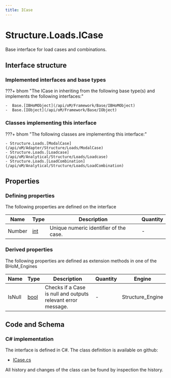 ```yaml
---
title: ICase
---
```


# Structure.Loads.ICase

Base interface for load cases and combinations.

## Interface structure

### Implemented interfaces and base types

???+ bhom "The ICase in inheriting from the following base type(s) and implements the following interfaces:"

    -  Base.[IBHoMObject](/api/oM/Framework/Base/IBHoMObject)
    -  Base.[IObject](/api/oM/Framework/Base/IObject)


### Classes implementing this interface

???+ bhom "The following classes are implementing this interface:"

    - Structure.Loads.[ModalCase](/api/oM/Adapter/Structure/Loads/ModalCase)
    - Structure.Loads.[Loadcase](/api/oM/Analytical/Structure/Loads/Loadcase)
    - Structure.Loads.[LoadCombination](/api/oM/Analytical/Structure/Loads/LoadCombination)


## Properties



### Defining properties

The following properties are defined on the interface

| Name             | Type             | Description      | Quantity         |
|------------------|------------------|------------------|------------------|
| Number | [int](https://learn.microsoft.com/en-us/dotnet/api/System.Int32?view=netstandard-2.0) | Unique numeric identifier of the case. | - |


### Derived properties

The following properties are defined as extension methods in one of the BHoM_Engines

| Name             | Type             | Description      | Quantity         | Engine           |
|------------------|------------------|------------------|------------------|------------------|
| IsNull | [bool](https://learn.microsoft.com/en-us/dotnet/api/System.Boolean?view=netstandard-2.0) | Checks if a Case is null and outputs relevant error message. | - | Structure_Engine |


## Code and Schema

### C# implementation

The interface is defined in C#. The class definition is available on github:

- [ICase.cs](https://github.com/BHoM/BHoM/blob/develop/Structure_oM/Loads\ICase.cs)

All history and changes of the class can be found by inspection the history.
